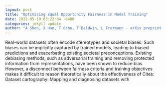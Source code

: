 ```yaml
--- 
layout: post 
title: "Optimising Equal Opportunity Fairness in Model Training" 
date: 2022-05-10 03:22:04 -0400 
categories: jekyll update 
author: "A Shen, X Han, T Cohn, T Baldwin, L Frermann - arXiv preprint arXiv:2205.02393, 2022" 
--- 
```

Real-world datasets often encode stereotypes and societal biases. Such biases can be implicitly captured by trained models, leading to biased predictions and exacerbating existing societal preconceptions. Existing debiasing methods, such as adversarial training and removing protected information from representations, have been shown to reduce bias. However, a disconnect between fairness criteria and training objectives makes it difficult to reason theoretically about the effectiveness of Cites: Dataset cartography: Mapping and diagnosing datasets with